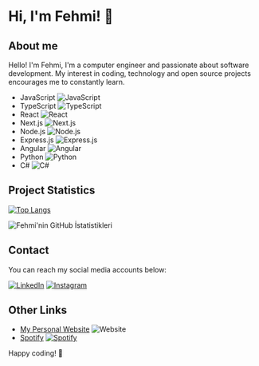 # Hi, I'm Fehmi! 👋

## About me

Hello! I'm Fehmi, I'm a computer engineer and passionate about software development. My interest in coding, technology and open source projects encourages me to constantly learn.

- JavaScript ![JavaScript](https://img.icons8.com/color/48/000000/javascript.png)
- TypeScript ![TypeScript](https://img.icons8.com/color/48/000000/typescript.png)
- React ![React](https://img.icons8.com/color/48/000000/react-native.png)
- Next.js ![Next.js](https://img.icons8.com/color/48/000000/next.png)
- Node.js ![Node.js](https://img.icons8.com/color/48/000000/nodejs.png)
- Express.js ![Express.js](https://img.icons8.com/color/48/000000/express.png)
- Angular ![Angular](https://img.icons8.com/color/48/000000/angularjs.png)
- Python ![Python](https://img.icons8.com/color/48/000000/python.png)
- C# ![C#](https://img.icons8.com/color/48/000000/c-sharp-logo.png)

## Project Statistics

[![Top Langs](https://github-readme-stats.vercel.app/api/top-langs/?username=fehmig&layout=compact)](https://github.com/anuraghazra/github-readme-stats)

![Fehmi'nin GitHub İstatistikleri](https://github-readme-stats.vercel.app/api?username=fehmig&show_icons=true&count_private=true&hide=contribs,prs&theme=radical)

## Contact

You can reach my social media accounts below:

[![LinkedIn](https://img.icons8.com/color/48/000000/linkedin.png)](https://www.linkedin.com/in/fehmigunay)
[![Instagram](https://img.icons8.com/color/48/000000/instagram-new.png)](https://www.instagram.com/fehmiig)


## Other Links

- [My Personal Website](https://fehmigunay.com) ![Website](https://img.icons8.com/fluency/48/000000/domain.png)
- [Spotify](https://open.spotify.com/user/SPOTIFY_KULLANICI_ADINIZ) [![Spotify](https://img.icons8.com/color/48/000000/spotify--v1.png)](https://open.spotify.com/user/21ryjbxvr24nrnrjj3cgu6dba?si=0315ee9d0c834276)

Happy coding! 🚀
